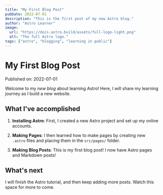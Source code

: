 ```yaml
---
title: "My First Blog Post"
pubDate: 2022-07-01
description: "This is the first post of my new Astro blog."
author: "Astro Learner"
image:
  url: "https://docs.astro.build/assets/full-logo-light.png"
  alt: "The full Astro logo."
tags: ["astro", "blogging", "learning in public"]
---
```


# My First Blog Post

Published on: 2022-07-01

Welcome to my _new blog_ about learning Astro! Here, I will share my learning
journey as I build a new website.

## What I've accomplished

1. **Installing Astro**: First, I created a new Astro project and set up my
   online accounts.

2. **Making Pages**: I then learned how to make pages by creating new `.astro`
   files and placing them in the `src/pages/` folder.

3. **Making Blog Posts**: This is my first blog post! I now have Astro pages and
   Markdown posts!

## What's next

I will finish the Astro tutorial, and then keep adding more posts. Watch this
space for more to come.
